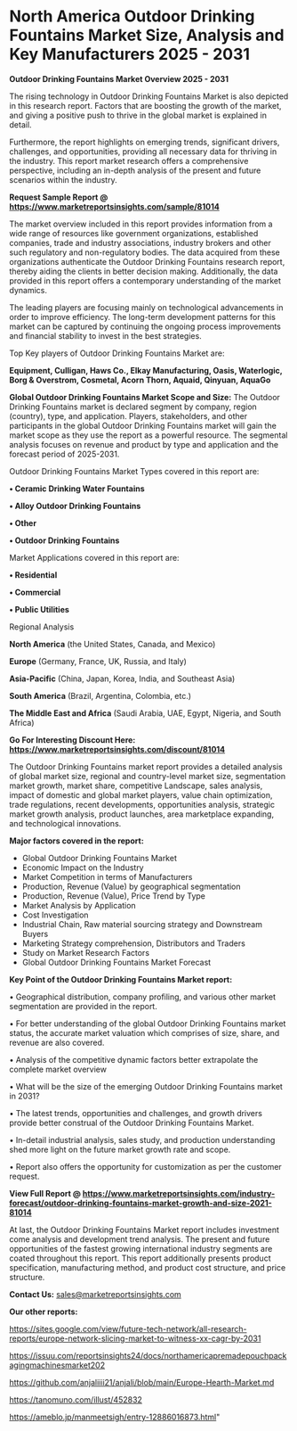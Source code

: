 # North America Outdoor Drinking Fountains Market Size, Analysis and Key Manufacturers 2025 - 2031

<Strong> Outdoor Drinking Fountains Market Overview 2025 - 2031</strong>

The rising technology in Outdoor Drinking Fountains Market is also depicted in this research report. Factors that are boosting the growth of the market, and giving a positive push to thrive in the global market is explained in detail.

Furthermore, the report highlights on emerging trends, significant drivers, challenges, and opportunities, providing all necessary data for thriving in the industry. This report market research offers a comprehensive perspective, including an in-depth analysis of the present and future scenarios within the industry.

<strong>Request Sample Report @ <a href=https://www.marketreportsinsights.com/sample/81014>https://www.marketreportsinsights.com/sample/81014</a></strong>

The market overview included in this report provides information from a wide range of resources like government organizations, established companies, trade and industry associations, industry brokers and other such regulatory and non-regulatory bodies. The data acquired from these organizations authenticate the Outdoor Drinking Fountains research report, thereby aiding the clients in better decision making. Additionally, the data provided in this report offers a contemporary understanding of the market dynamics.

The leading players are focusing mainly on technological advancements in order to improve efficiency. The long-term development patterns for this market can be captured by continuing the ongoing process improvements and financial stability to invest in the best strategies.

Top Key players of Outdoor Drinking Fountains Market are:

<strong>Equipment, Culligan, Haws Co., Elkay Manufacturing, Oasis, Waterlogic, Borg & Overstrom, Cosmetal, Acorn Thorn, Aquaid, Qinyuan, AquaGo</strong>

<strong><b>Global Outdoor Drinking Fountains Market Scope and Size:</b></strong>
The Outdoor Drinking Fountains market is declared segment by company, region (country), type, and application. Players, stakeholders, and other participants in the global Outdoor Drinking Fountains market will gain the market scope as they use the report as a powerful resource. The segmental analysis focuses on revenue and product by type and application and the forecast period of 2025-2031.

Outdoor Drinking Fountains Market Types covered in this report are:

<strong>• Ceramic Drinking Water Fountains

• Alloy Outdoor Drinking Fountains

• Other

• Outdoor Drinking Fountains</strong>

Market Applications covered in this report are:

<strong>• Residential

• Commercial

• Public Utilities</strong> 

Regional Analysis

<strong>North America</strong> (the United States, Canada, and Mexico)

<strong>Europe</strong> (Germany, France, UK, Russia, and Italy)

<strong>Asia-Pacific</strong> (China, Japan, Korea, India, and Southeast Asia)

<strong>South America</strong> (Brazil, Argentina, Colombia, etc.)

<strong>The Middle East and Africa</strong> (Saudi Arabia, UAE, Egypt, Nigeria, and South Africa)

<strong>Go For Interesting Discount Here: <a href=https://www.marketreportsinsights.com/discount/81014>https://www.marketreportsinsights.com/discount/81014</a></strong>

The Outdoor Drinking Fountains market report provides a detailed analysis of global market size, regional and country-level market size, segmentation market growth, market share, competitive Landscape, sales analysis, impact of domestic and global market players, value chain optimization, trade regulations, recent developments, opportunities analysis, strategic market growth analysis, product launches, area marketplace expanding, and technological innovations.

<strong><b>Major factors covered in the report:</b></strong>
<ul>
  <li>Global Outdoor Drinking Fountains Market </li>
  <li>Economic Impact on the Industry</li>
  <li>Market Competition in terms of Manufacturers</li>
  <li>Production, Revenue (Value) by geographical segmentation</li>
  <li>Production, Revenue (Value), Price Trend by Type</li>
  <li>Market Analysis by Application</li>
  <li>Cost Investigation</li>
  <li>Industrial Chain, Raw material sourcing strategy and Downstream Buyers</li>
  <li>Marketing Strategy comprehension, Distributors and Traders</li>
  <li>Study on Market Research Factors</li>
  <li>Global Outdoor Drinking Fountains Market Forecast</li>
</ul>

<strong><b>Key Point of the Outdoor Drinking Fountains Market report:</b></strong>

• Geographical distribution, company profiling, and various other market segmentation are provided in the report.

• For better understanding of the global Outdoor Drinking Fountains market status, the accurate market valuation which comprises of size, share, and revenue are also covered.

• Analysis of the competitive dynamic factors better extrapolate the complete market overview

• What will be the size of the emerging Outdoor Drinking Fountains market in 2031?

• The latest trends, opportunities and challenges, and growth drivers provide better construal of the Outdoor Drinking Fountains Market.

• In-detail industrial analysis, sales study, and production understanding shed more light on the future market growth rate and scope.

• Report also offers the opportunity for customization as per the customer request.

<strong><b>View Full Report @ <a href=https://www.marketreportsinsights.com/industry-forecast/outdoor-drinking-fountains-market-growth-and-size-2021-81014>https://www.marketreportsinsights.com/industry-forecast/outdoor-drinking-fountains-market-growth-and-size-2021-81014</a></b></strong>


At last, the Outdoor Drinking Fountains Market report includes investment come analysis and development trend analysis. The present and future opportunities of the fastest growing international industry segments are coated throughout this report. This report additionally presents product specification, manufacturing method, and product cost structure, and price structure.

<strong>Contact Us:</strong>
sales@marketreportsinsights.com

<strong>Our other reports:</strong>

<a href=https://sites.google.com/view/future-tech-network/all-research-reports/europe-network-slicing-market-to-witness-xx-cagr-by-2031>https://sites.google.com/view/future-tech-network/all-research-reports/europe-network-slicing-market-to-witness-xx-cagr-by-2031</a>

<a href=https://issuu.com/reportsinsights24/docs/northamericapremadepouchpackagingmachinesmarket202>https://issuu.com/reportsinsights24/docs/northamericapremadepouchpackagingmachinesmarket202</a>

<a href=https://github.com/anjaliiii21/anjali/blob/main/Europe-Hearth-Market.md>https://github.com/anjaliiii21/anjali/blob/main/Europe-Hearth-Market.md</a>

<a href=https://tanomuno.com/illust/452832>https://tanomuno.com/illust/452832</a>

<a href=https://ameblo.jp/manmeetsigh/entry-12886016873.html>https://ameblo.jp/manmeetsigh/entry-12886016873.html</a>"
